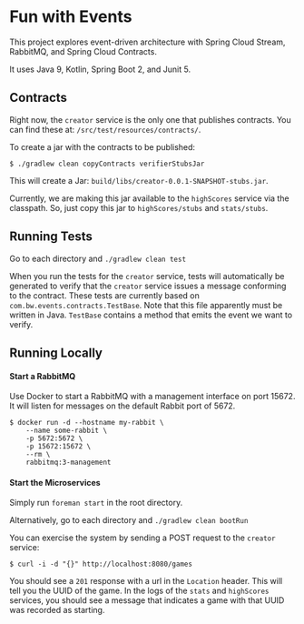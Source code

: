 # Fun with Events

This project explores event-driven architecture with Spring Cloud Stream, RabbitMQ, and Spring Cloud Contracts.

It uses Java 9, Kotlin, Spring Boot 2, and Junit 5.


## Contracts

Right now, the `creator` service is the only one that publishes contracts. You can find these at:
`/src/test/resources/contracts/`.

To create a jar with the contracts to be published:

```
$ ./gradlew clean copyContracts verifierStubsJar
```

This will create a Jar: `build/libs/creator-0.0.1-SNAPSHOT-stubs.jar`.

Currently, we are making this jar available to the `highScores` service via the classpath. So,
just copy this jar to `highScores/stubs` and `stats/stubs`.


## Running Tests

Go to each directory and `./gradlew clean test`

When you run the tests for the `creator` service, tests will automatically be generated to verify
that the `creator` service issues a message conforming to the contract. These tests are currently
based on `com.bw.events.contracts.TestBase`. Note that this file apparently must be written in Java.
`TestBase` contains a method that emits the event we want to verify.


## Running Locally

#### Start a RabbitMQ

Use Docker to start a RabbitMQ with a management interface on port 15672. It will
listen for messages on the default Rabbit port of 5672.

```
$ docker run -d --hostname my-rabbit \
    --name some-rabbit \
    -p 5672:5672 \
    -p 15672:15672 \
    --rm \
    rabbitmq:3-management
```

#### Start the Microservices

Simply run `foreman start` in the root directory.

Alternatively, go to each directory and `./gradlew clean bootRun`

You can exercise the system by sending a POST request to the `creator` service:

```
$ curl -i -d "{}" http://localhost:8080/games
```

You should see a `201` response with a url in the `Location` header. This will tell you
the UUID of the game. In the logs of the `stats` and `highScores` services, you should see a message that
indicates a game with that UUID was recorded as starting.
